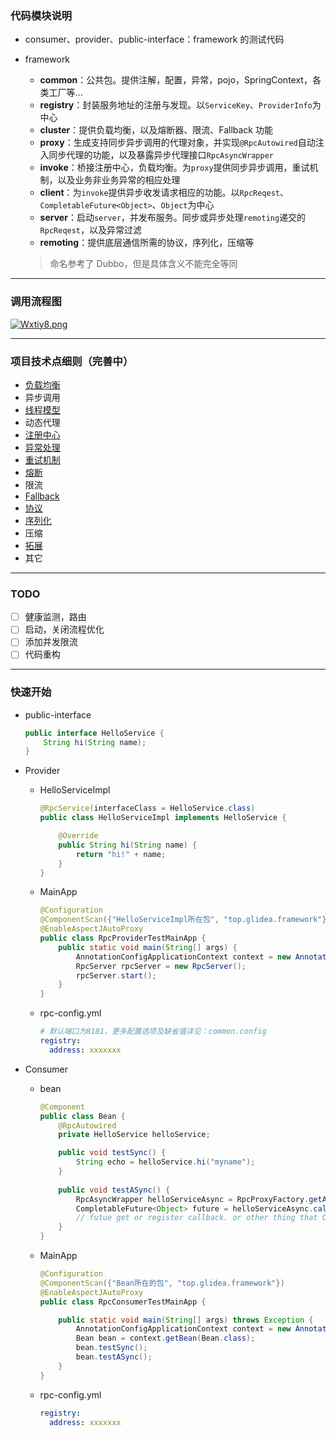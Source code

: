 ### 代码模块说明

* consumer、provider、public-interface：framework 的测试代码

* framework

  * **common**：公共包。提供注解，配置，异常，pojo，SpringContext，各类工厂等...
  * **registry**：封装服务地址的注册与发现。以`ServiceKey`、`ProviderInfo`为中心
  * **cluster**：提供负载均衡，以及熔断器、限流、Fallback 功能
  * **proxy**：生成支持同步异步调用的代理对象，并实现`@RpcAutowired`自动注入同步代理的功能，以及暴露异步代理接口`RpcAsyncWrapper`
  * **invoke**：桥接注册中心，负载均衡。为`proxy`提供同步异步调用，重试机制，以及业务非业务异常的相应处理
  * **client**：为`invoke`提供异步收发请求相应的功能。以`RpcReqest`、`CompletableFuture<Object>`、`Object`为中心
  * **server**：启动`server`，并发布服务。同步或异步处理`remoting`递交的`RpcReqest`，以及异常过滤
  * **remoting**：提供底层通信所需的协议，序列化，压缩等
  >命名参考了 Dubbo，但是具体含义不能完全等同
---

### 调用流程图

[![Wxtiy8.png](https://z3.ax1x.com/2021/08/01/Wxtiy8.png)](https://imgtu.com/i/Wxtiy8)

---

### 项目技术点细则（完善中）

* [负载均衡](/docs/负载均衡.md)
* 异步调用
* [线程模型](/docs/线程模型.md)
* 动态代理
* [注册中心](/docs/注册中心.md)
* [异常处理](/docs/异常处理.md)
* [重试机制](/docs/重试机制.md)
* [熔断](/docs/熔断器.md)
* 限流
* [Fallback](/docs/Fallback.md)
* [协议](/docs/协议.md)
* [序列化](/docs/序列化.md)
* 压缩
* [拓展](/docs/拓展.md)
* 其它

----

### TODO

- [ ] 健康监测，路由
- [ ] 启动，关闭流程优化
- [ ] 添加并发限流
- [ ] 代码重构

---

### 快速开始


* public-interface

  ```java
  public interface HelloService {
      String hi(String name);
  }
  ```

* Provider

  * HelloServiceImpl

    ```java
    @RpcService(interfaceClass = HelloService.class)
    public class HelloServiceImpl implements HelloService {
    
        @Override
        public String hi(String name) {
            return "hi!" + name;
        }
    }
    ```

  * MainApp

    ```java
    @Configuration
    @ComponentScan({"HelloServiceImpl所在包", "top.glidea.framework"})
    @EnableAspectJAutoProxy
    public class RpcProviderTestMainApp {
        public static void main(String[] args) {
            AnnotationConfigApplicationContext context = new AnnotationConfigApplicationContext(RpcProviderTestMainApp.class);
            RpcServer rpcServer = new RpcServer();
            rpcServer.start();
        }
    }
    ```

  * rpc-config.yml

    ```yaml
    # 默认端口为8181，更多配置选项及缺省值详见：common.config
    registry:
      address: xxxxxxx
    ```

* Consumer

  * bean

    ```java
    @Component
    public class Bean {
        @RpcAutowired
        private HelloService helloService;
    
        public void testSync() {
            String echo = helloService.hi("myname");
        }
      
        public void testASync() {
            RpcAsyncWrapper helloServiceAsync = RpcProxyFactory.getAsync(new ServiceKey(HelloService.class.getName()));
            CompletableFuture<Object> future = helloServiceAsync.call("hi", "myname");
          	// futue get or register callback. or other thing that CompletableFuture can do
        }
    }
    ```

  * MainApp

    ```java
    @Configuration
    @ComponentScan({"Bean所在的包", "top.glidea.framework"})
    @EnableAspectJAutoProxy
    public class RpcConsumerTestMainApp {
    
        public static void main(String[] args) throws Exception {
            AnnotationConfigApplicationContext context = new AnnotationConfigApplicationContext(RpcConsumerTestMainApp.class);
            Bean bean = context.getBean(Bean.class);
            bean.testSync();
            bean.testASync();
        }
    }
    ```

  * rpc-config.yml

    ```yaml
    registry:
      address: xxxxxxx
    ```